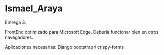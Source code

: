 # Ismael_Araya
 Entrega 3.

 FrontEnd optimizado para Microsoft Edge. Debería funcionar bien en otros navegadores.

Aplicaciones necesarias:
Django
bootstrap4
crispy-forms
